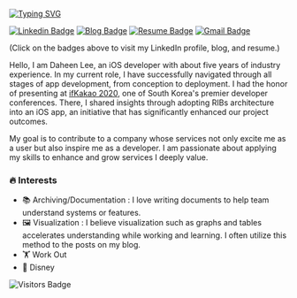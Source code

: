 [![Typing SVG](https://readme-typing-svg.demolab.com?font=Fira+Code&pause=1000&random=false&width=435&lines=Hello+I+am+Daheen)](https://git.io/typing-svg)

[![Linkedin Badge](https://img.shields.io/badge/-Daheen.Lee-blue?style=flat-square&logo=Linkedin&logoColor=white&link=https://www.linkedin.com/in/daheen-lee-dev)](https://www.linkedin.com/in/daheen-lee-dev)
[![Blog Badge](https://img.shields.io/badge/-Blog-green?style=flat-square&link=https://daheenallwhite.github.io/)](https://daheenallwhite.github.io/)
[![Resume Badge](https://img.shields.io/badge/-Resume(EN)-yellow?style=flat-square&link=https://drive.google.com/file/d/1ipv6STjP0PTWNfzhEBSgkYWJWzKzU3iP/view?usp=sharing)](https://drive.google.com/file/d/1ipv6STjP0PTWNfzhEBSgkYWJWzKzU3iP/view?usp=sharing)
[![Gmail Badge](https://img.shields.io/badge/-allwhite.dev@gmail.com-c14438?style=flat-square&logo=Gmail&logoColor=white&link=mailto:kanna6501@gmail.com)](mailto:allwhite.dev@gmail.com)

(Click on the badges above to visit my LinkedIn profile, blog, and resume.)

Hello, I am Daheen Lee, an iOS developer with about five years of industry experience. In my current role, I have successfully navigated through all stages of app development, from conception to deployment. I had the honor of presenting at [ifKakao 2020](https://elseif.kakao.com/2020/session/80), one of South Korea's premier developer conferences. There, I shared insights through adopting RIBs architecture into an iOS app, an initiative that has significantly enhanced our project outcomes. 

My goal is to contribute to a company whose services not only excite me as a user but also inspire me as a developer. I am passionate about applying my skills to enhance and grow services I deeply value.

### 🔥 Interests 
- 📚 Archiving/Documentation : I love writing documents to help team understand systems or features.
- 🖼️ Visualization  : I believe visualization such as graphs and tables accelerates understanding while working and learning. I often utilize this method to the posts on my blog.
- 🏋️ Work Out 
- 🏰 Disney

![Visitors Badge](https://visitor-badge.laobi.icu/badge?page_id=daheenallwhite.daheenallwhite)
